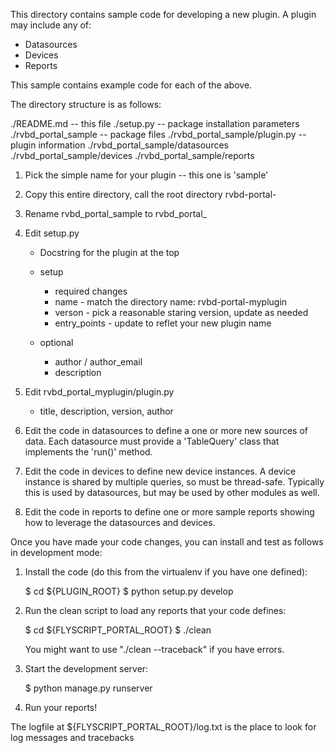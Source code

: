 This directory contains sample code for developing a new plugin.  A plugin may
include any of:

   * Datasources
   * Devices
   * Reports

This sample contains example code for each of the above.

The directory structure is as follows:

  ./README.md -- this file
  ./setup.py -- package installation parameters
  ./rvbd_portal_sample -- package files
  ./rvbd_portal_sample/plugin.py -- plugin information
  ./rvbd_portal_sample/datasources
  ./rvbd_portal_sample/devices
  ./rvbd_portal_sample/reports

1. Pick the simple name for your plugin -- this one is 'sample'

2. Copy this entire directory, call the root directory
   rvbd-portal-<name>

3. Rename rvbd_portal_sample to rvbd_portal_<name>

4. Edit setup.py

   - Docstring for the plugin at the top
   - setup
      - required changes
      - name - match the directory name: rvbd-portal-myplugin
      - verson - pick a reasonable staring version, update as needed
      - entry_points - update to reflet your new plugin name

   - optional
      - author / author_email
      - description

5. Edit rvbd_portal_myplugin/plugin.py
   - title, description, version, author

6. Edit the code in datasources to define a one or more new
   sources of data.  Each datasource must provide a
   'TableQuery' class that implements the 'run()' method.

7. Edit the code in devices to define new device instances.
   A device instance is shared by multiple queries, so must
   be thread-safe.  Typically this is used by datasources,
   but may be used by other modules as well.

8. Edit the code in reports to define one or more sample
   reports showing how to leverage the datasources and
   devices.

Once you have made your code changes, you can install and test
as follows in development mode:

1. Install the code (do this from the virtualenv if you have one defined):

   $ cd ${PLUGIN_ROOT}
   $ python setup.py develop

2. Run the clean script to load any reports that your code defines:

   $ cd ${FLYSCRIPT_PORTAL_ROOT}
   $ ./clean

   You might want to use "./clean --traceback" if you have errors.

3. Start the development server:

   $ python manage.py runserver

4. Run your reports!

The logfile at ${FLYSCRIPT_PORTAL_ROOT}/log.txt is the place to look
for log messages and tracebacks
